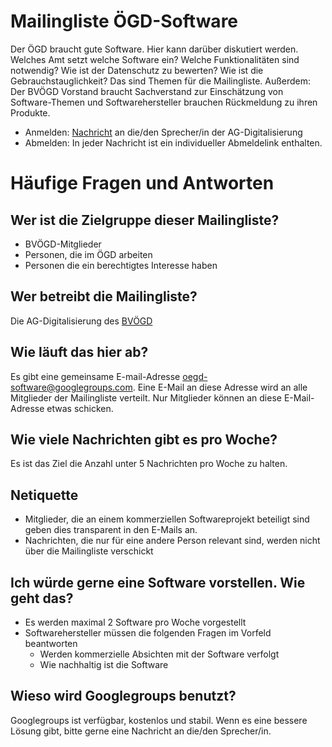 # Mailingliste ÖGD-Software 
Der ÖGD braucht gute Software. Hier kann darüber diskutiert werden. Welches Amt setzt welche Software ein? Welche Funktionalitäten sind notwendig? Wie ist der Datenschutz zu bewerten? Wie ist die Gebrauchstauglichkeit? Das sind Themen für die Mailingliste. Außerdem: Der BVÖGD Vorstand braucht Sachverstand zur Einschätzung von Software-Themen und Softwarehersteller brauchen Rückmeldung zu ihren Produkte.

* Anmelden: [Nachricht](https://groups.google.com/forum/#!contactowner/oegd-software) an die/den Sprecher/in der AG-Digitalisierung 
* Abmelden: In jeder Nachricht ist ein individueller Abmeldelink enthalten.

# Häufige Fragen und Antworten

## Wer ist die Zielgruppe dieser Mailingliste?
* BVÖGD-Mitglieder
* Personen, die im ÖGD arbeiten
* Personen die ein berechtigtes Interesse haben

## Wer betreibt die Mailingliste?
Die AG-Digitalisierung des [BVÖGD](https://www.bvoegd.de/)

## Wie läuft das hier ab?
Es gibt eine gemeinsame E-mail-Adresse [oegd-software@googlegroups.com](mailto:oegd-software@googlegroups.com). Eine E-Mail an diese Adresse wird an alle Mitglieder der Mailingliste verteilt. Nur Mitglieder können an diese E-Mail-Adresse etwas schicken.

## Wie viele Nachrichten gibt es pro Woche?
Es ist das Ziel die Anzahl unter 5 Nachrichten pro Woche zu halten.

## Netiquette
* Mitglieder, die an einem kommerziellen Softwareprojekt beteiligt sind geben dies transparent in den E-Mails an.
* Nachrichten, die nur für eine andere Person relevant sind, werden nicht über die Mailingliste verschickt

## Ich würde gerne eine Software vorstellen. Wie geht das?
- Es werden maximal 2 Software pro Woche vorgestellt
- Softwarehersteller müssen die folgenden Fragen im Vorfeld beantworten
  - Werden kommerzielle Absichten mit der Software verfolgt
  - Wie nachhaltig ist die Software

## Wieso wird Googlegroups benutzt?
Googlegroups ist verfügbar, kostenlos und stabil. Wenn es eine bessere Lösung gibt, bitte gerne eine Nachricht an die/den Sprecher/in.


